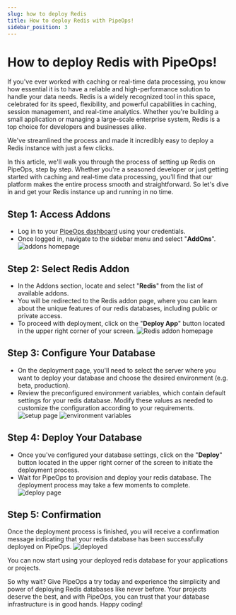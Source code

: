 ```yaml
---
slug: how to deploy Redis
title: How to deploy Redis with PipeOps!
sidebar_position: 3
---
```


# How to deploy Redis with PipeOps!

If you've ever worked with caching or real-time data processing, you know how essential it is to have a reliable and high-performance solution to handle your data needs. Redis is a widely recognized tool in this space, celebrated for its speed, flexibility, and powerful capabilities in caching, session management, and real-time analytics. Whether you're building a small application or managing a large-scale enterprise system, Redis is a top choice for developers and businesses alike.

We've streamlined the process and made it incredibly easy to deploy a Redis instance with just a few clicks.

In this article, we'll walk you through the process of setting up Redis on PipeOps, step by step. Whether you're a seasoned developer or just getting started with caching and real-time data processing, you'll find that our platform makes the entire process smooth and straightforward. So let's dive in and get your Redis instance up and running in no time.

## Step 1: Access Addons

- Log in to your [PipeOps dashboard](https://console.pipeops.io/auth/signin) using your credentials.
- Once logged in, navigate to the sidebar menu and select "**AddOns**".
  ![addons homepage](https://d23lxlhhocltbo.cloudfront.net/wp-content/uploads/2024/06/20231246/1-2.png)

## Step 2: Select Redis Addon

- In the Addons section, locate and select "**Redis**" from the list of available addons.
- You will be redirected to the Redis addon page, where you can learn about the unique features of our redis databases, including public or private access.
- To proceed with deployment, click on the "**Deploy App**" button located in the upper right corner of your screen.
  ![Redis addon homepage](https://d23lxlhhocltbo.cloudfront.net/wp-content/uploads/2024/06/20231334/2-1.png)

## Step 3: Configure Your Database

- On the deployment page, you'll need to select the server where you want to deploy your database and choose the desired environment (e.g. beta, production).
- Review the preconfigured environment variables, which contain default settings for your redis database. Modify these values as needed to customize the configuration according to your requirements.
  ![setup page](https://d23lxlhhocltbo.cloudfront.net/wp-content/uploads/2024/06/20231411/3-1.png)
  ![environment variables](https://d23lxlhhocltbo.cloudfront.net/wp-content/uploads/2024/06/20231523/4.png)

## Step 4: Deploy Your Database

- Once you've configured your database settings, click on the "**Deploy**" button located in the upper right corner of the screen to initiate the deployment process.
- Wait for PipeOps to provision and deploy your redis database. The deployment process may take a few moments to complete.
  ![deploy page](https://d23lxlhhocltbo.cloudfront.net/wp-content/uploads/2024/06/20231612/6.png)

## Step 5: Confirmation

Once the deployment process is finished, you will receive a confirmation message indicating that your redis database has been successfully deployed on PipeOps.
![deployed](https://d23lxlhhocltbo.cloudfront.net/wp-content/uploads/2024/06/20231752/5-1.png)

You can now start using your deployed redis database for your applications or projects.

So why wait? Give PipeOps a try today and experience the simplicity and power of deploying Redis databases like never before. Your projects deserve the best, and with PipeOps, you can trust that your database infrastructure is in good hands. Happy coding!
